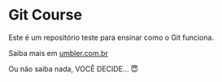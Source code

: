 # Git Course

Este é um repositório teste para ensinar como o Git funciona.
 
Saiba mais em [umbler.com.br](http://umbler.com)

Ou não saiba nada, VOCÊ DECIDE... :innocent:

